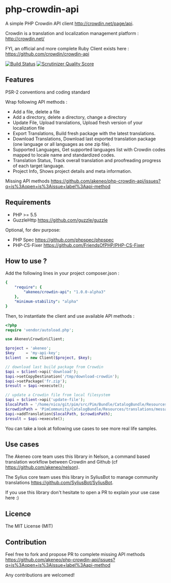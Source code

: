 php-crowdin-api
===============

A simple PHP Crowdin API client http://crowdin.net/page/api.

Crowdin is a translation and localization management platform : http://crowdin.net/

FYI, an official and more complete Ruby Client exists here : https://github.com/crowdin/crowdin-api

[![Build Status](https://travis-ci.org/akeneo/php-crowdin-api.png)](https://travis-ci.org/akeneo/php-crowdin-api) [![Scrutinizer Quality Score](https://scrutinizer-ci.com/g/akeneo/php-crowdin-api/badges/quality-score.png?s=6f2062a3c333671eb8112a79d3c5f6118f0ad496)](https://scrutinizer-ci.com/g/akeneo/php-crowdin-api/)

Features
--------

PSR-2 conventions and coding standard

Wrap following API methods :
* Add a file, delete a file
* Add a directory, delete a directory, change a directory
* Update File, Upload translations, Upload fresh version of your localization file
* Export Translations, Build fresh package with the latest translations.
* Download Translations, Download last exported translation package (one language or all languages as one zip file).
* Supported Languages, Get supported languages list with Crowdin codes mapped to locale name and standardized codes.
* Translation Status, Track overall translation and proofreading progress of each target language.
* Project Info, Shows project details and meta information.

Missing API methods https://github.com/akeneo/php-crowdin-api/issues?q=is%3Aopen+is%3Aissue+label%3Aapi-method

Requirements
------------

* PHP >= 5.5
* GuzzleHttp https://github.com/guzzle/guzzle

Optional, for dev purpose:

* PHP Spec https://github.com/phpspec/phpspec
* PHP-CS-Fixer https://github.com/FriendsOfPHP/PHP-CS-Fixer

How to use ?
------------

Add the following lines in your project composer.json :
```yaml
{
    "require": {
        "akeneo/crowdin-api": "1.0.0-alpha3"
    },
    "minimum-stability": "alpha"
}
```

Then, to instantiate the client and use available API methods :
```php
<?php
require 'vendor/autoload.php';

use Akeneo\Crowdin\Client;

$project = 'akeneo';
$key     = 'my-api-key';
$client  = new Client($project, $key);

// download last build package from Crowdin
$api = $client->api('download');
$api->setCopyDestination('/tmp/download-crowdin');
$api->setPackage('fr.zip');
$result = $api->execute();

// update a Crowdin file from local filesystem
$api = $client->api('update-file');
$localPath = '/home/nico/git/pim/src/Pim/Bundle/CatalogBundle/Resources/translations/messages.en.yml';
$crowdinPath = 'PimCommunity/CatalogBundle/Resources/translations/messages.en.yml';
$api->addTranslation($localPath, $crowdinPath);
$result = $api->execute();
```

You can take a look at following use cases to see more real life samples.

Use cases
---------

The Akeneo core team uses this library in Nelson, a command based translation workflow between Crowdin and Github (cf https://github.com/akeneo/nelson).

The Sylius core team uses this library in SyliusBot to manage community translations https://github.com/SyliusBot/SyliusBot.

If you use this library don't hesitate to open a PR to explain your use case here :)

Licence
-------

The MIT License (MIT)

Contribution
------------

Feel free to fork and propose PR to complete missing API methods https://github.com/akeneo/php-crowdin-api/issues?q=is%3Aopen+is%3Aissue+label%3Aapi-method

Any contributions are welcomed!
